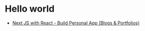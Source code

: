 # Hello world

- [Next JS with React - Build Personal App (Blogs & Portfolios)](https://www.udemy.com/course/next-js-with-react-build-personal-app-blogs-portfolios/)

